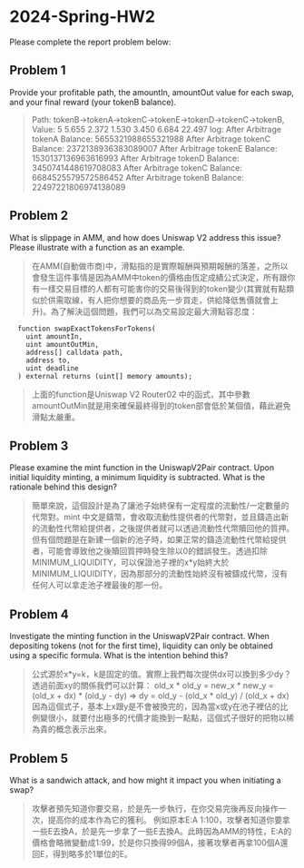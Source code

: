 # 2024-Spring-HW2

Please complete the report problem below:

## Problem 1
Provide your profitable path, the amountIn, amountOut value for each swap, and your final reward (your tokenB balance).

> Path: tokenB->tokenA->tokenC->tokenE->tokenD->tokenC->tokenB,
> Value: 5       5.655   2.372   1.530   3.450   6.684   22.497
> log:
  After Arbitrage tokenA Balance: 5655321988655321988
  After Arbitrage tokenC Balance: 2372138936383089007
  After Arbitrage tokenE Balance: 1530137136963616993
  After Arbitrage tokenD Balance: 3450741448619708083
  After Arbitrage tokenC Balance: 6684525579572586452
  After Arbitrage tokenB Balance: 22497221806974138089

## Problem 2
What is slippage in AMM, and how does Uniswap V2 address this issue? Please illustrate with a function as an example.

> 在AMM(自動做市商)中，滑點指的是實際報酬與預期報酬的落差，之所以會發生這件事情是因為AMM中token的價格由恆定成績公式決定，所有跟你有一樣交易目標的人都有可能害你的交易後得到的token變少(其實就有點類似於供需取線，有人把你想要的商品先一步買走，供給降低售價就會上升)。為了解決這個問題，我們可以為交易設定最大滑點容忍度：

```solidity
  function swapExactTokensForTokens(
    uint amountIn,
    uint amountOutMin,
    address[] calldata path,
    address to,
    uint deadline
  ) external returns (uint[] memory amounts);
```

> 上面的function是Uniswap V2 Router02 中的函式，其中參數amountOutMin就是用來確保最終得到的token部會低於某個值，藉此避免滑點太嚴重。

## Problem 3
Please examine the mint function in the UniswapV2Pair contract. Upon initial liquidity minting, a minimum liquidity is subtracted. What is the rationale behind this design?

> 簡單來說，這個設計是為了讓池子始終保有一定程度的流動性/一定數量的代幣對。mint 中文是鑄幣，會收取流動性提供者的代幣對，並且鑄造出新的流動性代幣給提供者，之後提供者就可以透過流動性代幣贖回他的質押。但有個問題是在新建一個新的池子時，如果正常的鑄造流動性代幣給提供者，可能會導致他之後贖回質押時發生除以0的錯誤發生。透過扣除MINIMUM_LIQUIDITY，可以保證池子裡的x*y始終大於MINIMUM_LIQUIDITY，因為那部分的流動性始終沒有被鑄成代幣，沒有任何人可以拿走池子裡最後的那一份。

## Problem 4
Investigate the minting function in the UniswapV2Pair contract. When depositing tokens (not for the first time), liquidity can only be obtained using a specific formula. What is the intention behind this?

> 公式源於x*y=k，k是固定的值。實際上我們每次提供dx可以換到多少dy？透過前面xy的關係我們可以計算：
> old_x * old_y = new_x * new_y = (old_x + dx) * (old_y - dy) => dy = old_y - (old_x * old_y) / (old_x + dx) 
> 因為這個式子，基本上x跟y是不會被換完的，因為當x或y在池子裡佔的比例變很小，就要付出極多的代價才能換到一點點，這個式子很好的把物以稀為貴的概念表示出來。

## Problem 5
What is a sandwich attack, and how might it impact you when initiating a swap?

> 攻擊者預先知道你要交易，於是先一步執行，在你交易完後再反向操作一次，提高你的成本作為它的獲利。
> 例如原本E:A 1:100，攻擊者知道你要拿一些E去換A，於是先一步拿了一些E去換A。此時因為AMM的特性，E:A的價格會略微變動成1:99，於是你只換得99個A，接著攻擊者再拿100個A還回E，得到略多於1單位的E。

